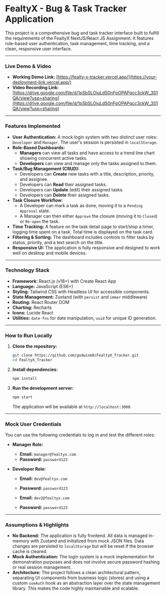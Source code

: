 # FealtyX - Bug & Task Tracker Application

This project is a comprehensive bug and task tracker interface built to fulfill the requirements of the FealtyX NextJS/React JS Assignment. It features role-based user authentication, task management, time tracking, and a clean, responsive user interface.

---

### **Live Demo & Video**

*   **Working Demo Link:** [https://fealty-x-tracker.vercel.app/](https://your-deployment-link.vercel.app/)  
*   **Video Recording Link:** [https://drive.google.com/file/d/1pSbSLOiuLdS0nFpOPAPqcc3ckW_3S1QA/view?usp=sharing](https://drive.google.com/file/d/1pSbSLOiuLdS0nFpOPAPqcc3ckW_3S1QA/view?usp=sharing)  

---

### **Features Implemented**

*   **User Authentication:** A mock login system with two distinct user roles: `Developer` and `Manager`. The user's session is persisted in `localStorage`.
*   **Role-Based Dashboards:**
    *   **Managers** can view all tasks and have access to a trend line chart showing concurrent active tasks.
    *   **Developers** can view and manage only the tasks assigned to them.
*   **Task/Bug Management (CRUD):**
    *   Developers can **Create** new tasks with a title, description, priority, and assignee.
    *   Developers can **Read** their assigned tasks.
    *   Developers can **Update** (edit) their assigned tasks.
    *   Developers can **Delete** their assigned tasks.
*   **Task Closure Workflow:**
    *   A Developer can mark a task as done, moving it to a `Pending Approval` state.
    *   A Manager can then either `Approve` the closure (moving it to `Closed`) or `Re-open` the task.
*   **Time Tracking:** A feature on the task detail page to start/stop a timer, logging time spent on a task. Total time is displayed on the task card.
*   **Filtering & Sorting:** The dashboard includes controls to filter tasks by status, priority, and a text search on the title.
*   **Responsive UI:** The application is fully responsive and designed to work well on desktop and mobile devices.

---

### **Technology Stack**

*   **Framework:** React.js (v18+) with Create React App
*   **Language:** JavaScript (ES6+)
*   **Styling:** Tailwind CSS with Headless UI for accessible components.
*   **State Management:** Zustand (with `persist` and `immer` middleware)
*   **Routing:** React Router DOM
*   **Charting:** Recharts
*   **Icons:** Lucide React
*   **Utilities:** `date-fns` for date manipulation, `uuid` for unique ID generation.

---

### **How to Run Locally**

1.  **Clone the repository:**
    ```bash
    git clone https://github.com/godwinm8/FealtyX_Tracker.git
    cd FealtyX_Tracker
    ```
2.  **Install dependencies:**
    ```bash
    npm install
    ```
3.  **Run the development server:**
    ```bash
    npm start
    ```
    The application will be available at `http://localhost:3000`.

---

### **Mock User Credentials**

You can use the following credentials to log in and test the different roles:

*   **Manager Role:**
    *   **Email:** `manager@fealtyx.com`
    *   **Password:** `password123`

*   **Developer Role:**
    *   **Email:** `dev@fealtyx.com`
    *   **Password:** `password123`

    *   **Email:** `dev2@fealtyx.com`
    *   **Password:** `password123`

---

### **Assumptions & Highlights**

*   **No Backend:** The application is fully frontend. All data is managed in-memory with Zustand and initialized from mock JSON files. Data changes are persisted to `localStorage` but will be reset if the browser cache is cleared.
*   **Mock Authentication:** The login system is a mock implementation for demonstration purposes and does not involve secure password hashing or real session management.
*   **Architecture:** The project follows a clean architectural pattern, separating UI components from business logic (stores) and using a custom `useAuth` hook as an abstraction layer over the state management library. This makes the code highly maintainable and scalable.